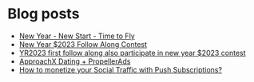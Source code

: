 # Blog posts
<!-- BLOG-POST-LIST:START -->
- [New Year - New Start - Time to Fly](https://afflift.com/f/threads/new-year-new-start-time-to-fly.10184/)
- [New Year $2023 Follow Along Contest](https://afflift.com/f/threads/new-year-2023-follow-along-contest.10177/)
- [YR2023 first follow along also participate in new year $2023 contest](https://afflift.com/f/threads/yr2023-first-follow-along-also-participate-in-new-year-2023-contest.10279/)
- [ApproachX Dating + PropellerAds](https://afflift.com/f/threads/approachx-dating-propellerads.10218/)
- [How to monetize your Social Traffic with Push Subscriptions?](https://afflift.com/f/threads/how-to-monetize-your-social-traffic-with-push-subscriptions.10271/)
<!-- BLOG-POST-LIST:END -->
